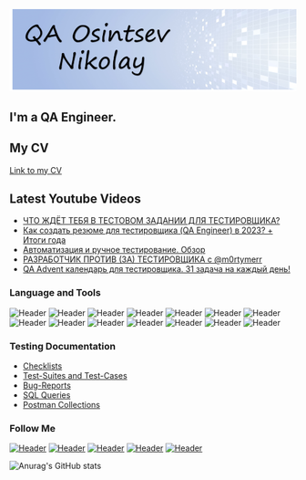 [![Header](https://github.com/MrHolyGoose/MrHolyGoose/blob/main/assets/%D0%A0%D0%B8%D1%81%D1%83%D0%BD%D0%BE%D0%BA1.png)](https://t.me/MrHolyGoose/)
## I'm a QA Engineer. 
## My CV
[Link to my CV](https://drive.google.com/file/d/1FYyszS9YsJFTTvCCxC9BwoW6VLFCgWng/view?usp=sharing/)

## Latest Youtube Videos

<!-- YOUTUBE:START -->
- [ЧТО ЖДЁТ ТЕБЯ В ТЕСТОВОМ ЗАДАНИИ ДЛЯ ТЕСТИРОВЩИКА?](https://www.youtube.com/watch?v=tPqmMaHlAc4)
- [Как создать резюме для тестировщика &lpar;QA Engineer&rpar; в 2023? + Итоги года](https://www.youtube.com/watch?v=Z2ykWJE9wCA)
- [Автоматизация и ручное тестирование. Обзор](https://www.youtube.com/watch?v=hhV7pIHQGMo)
- [РАЗРАБОТЧИК ПРОТИВ &lpar;ЗА&rpar; ТЕСТИРОВЩИКА с @m0rtymerr](https://www.youtube.com/watch?v=EuLzxYEg-SA)
- [QA Advent календарь для тестировщика. 31 задача на каждый день!](https://www.youtube.com/watch?v=hCI7fdJyP9Q)
<!-- YOUTUBE:END -->

### Language and Tools
![Header](https://img.shields.io/badge/Jira-090909?style=for-the-badge&logo=jira&logoColor=136be1)
![Header](https://img.shields.io/badge/Postman-090909?style=for-the-badge&logo=postman&logoColor=f76935)
![Header](https://img.shields.io/badge/Swagger-090909?style=for-the-badge&logo=swagger&logoColor=7ede2b)
![Header](https://img.shields.io/badge/Github-090909?style=for-the-badge&logo=github&logoColor=8cc4d7)
![Header](https://img.shields.io/badge/AzureDevops-090909?style=for-the-badge&logo=azuredevops&logoColor=0074d0)
![Header](https://img.shields.io/badge/Figma-090909?style=for-the-badge&logo=figma&logoColor=7d5fa6)
![Header](https://img.shields.io/badge/Jenkins-090909?style=for-the-badge&logo=jenkins&logoColor=f7f7f7)
![Header](https://img.shields.io/badge/MySQL-090909?style=for-the-badge&logo=mysql&logoColor=00618a)
![Header](https://img.shields.io/badge/MongoDB-090909?style=for-the-badge&logo=mongodb&logoColor=4aa73c)
![Header](https://img.shields.io/badge/DevTools-090909?style=for-the-badge&logo=googlechrome&logoColor=2674f2)
![Header](https://img.shields.io/badge/AndroidStudio-090909?style=for-the-badge&logo=androidstudio&logoColor=3ad07d)
![Header](https://img.shields.io/badge/TestRail-090909?style=for-the-badge&logo=&logoColor=71b556)
![Header](https://img.shields.io/badge/Fiddler-090909?style=for-the-badge&logo=fiddler&logoColor=8cc4d7)
![Header](https://img.shields.io/badge/CharlesProxy-090909?style=for-the-badge&logo=charlesproxy&logoColor=8cc4d7)

### Testing Documentation

- [Checklists](https://github.com/artichokeee/checklist)
- [Test-Suites and Test-Cases](https://github.com/artichokeee/test-cases)
- [Bug-Reports](https://github.com/artichokeee/bug-reports)
- [SQL Queries](https://github.com/artichokeee/SQL)
- [Postman Collections](https://github.com/artichokeee/postman)

### Follow Me
[![Header](https://img.shields.io/badge/Youtube-090909?style=for-the-badge&logo=youtube&logoColor=f70000)](https://www.youtube.com/ArtsiomRusauQALife?sub_confirmation=1)
[![Header](https://img.shields.io/badge/Instagram-090909?style=for-the-badge&logo=instagram&logoColor=9939a3)](https://www.instagram.com/rusau.qalife/)
[![Header](https://img.shields.io/badge/Telegram-090909?style=for-the-badge&logo=telegram&logoColor=31a5db)](https://t.me/qachanell)
[![Header](https://img.shields.io/badge/Twitter-090909?style=for-the-badge&logo=twitter&logoColor=1c96e8)](https://twitter.com/rusau_qa)
[![Header](https://img.shields.io/badge/Linkedin-090909?style=for-the-badge&logo=linkedin&logoColor=0073b1)](https://www.linkedin.com/in/artsiomrusau/)

![Anurag's GitHub stats](https://github-readme-stats.vercel.app/api?username=artichokeee&show_icons=true&theme=radical)